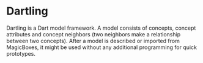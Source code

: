 Dartling
========

Dartling is a Dart model framework. A model consists of concepts, concept attributes and concept neighbors (two neighbors make a relationship between two concepts). After a model is described or imported from MagicBoxes, it might be used without any additional programming for quick prototypes.